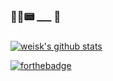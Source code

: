 
###
###
### 🤹‍♀️📟 ___ 📡
###

[![weisk's github stats](https://github-readme-stats.vercel.app/api?username=weisk)](https://github.com/weisk/github-readme-stats)

[![forthebadge](https://forthebadge.com/images/badges/powered-by-electricity.svg)](https://forthebadge.com)
